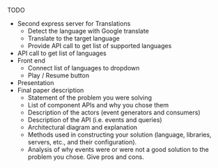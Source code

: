 TODO

- Second express server for Translations
  - Detect the language with Google translate
  - Translate to the target language
  - Provide API call to get list of supported languages
- API call to get list of languages
- Front end
  - Connect list of languages to dropdown
  - Play / Resume button
- Presentation
- Final paper description
  - Statement of the problem you were solving
  - List of component APIs and why you chose them
  - Description of the actors (event generators and consumers)
  - Description of the API (i.e. events and queries)
  - Architectural diagram and explanation
  - Methods used in constructing your solution (language, libraries, servers, etc., and their configuration). 
  - Analysis of why events were or were not a good solution to the problem you chose. Give pros and cons. 
